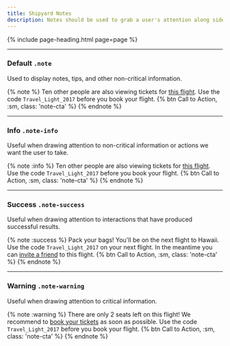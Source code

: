 ```yaml
---
title: Shipyard Notes
description: Notes should be used to grab a user's attention along side of other content.
---
```


{% include page-heading.html page=page %}

---

### Default `.note`
<p class="text-light margin-bottom-sm">Used to display notes, tips, and other non-critical information.</p>

{% note %}
  Ten other people are also viewing tickets for <a href="#">this flight</a>.
  Use the code <code class="code-inline">Travel_Light_2017</code> before you book your flight.
  {% btn Call to Action, :sm, class: 'note-cta' %}
{% endnote %}

---

### Info `.note-info`
<p class="text-light margin-bottom-sm">Useful when drawing attention to non-critical information or actions we want the user to take.</p>

{% note :info %}
  Ten other people are also viewing tickets for <a href="#">this flight</a>.
  Use the code <code class="code-inline">Travel_Light_2017</code> before you book your flight.
  {% btn Call to Action, :sm, class: 'note-cta' %}
{% endnote %}

---

### Success `.note-success`
<p class="text-light margin-bottom-sm">Useful when drawing attention to interactions that have produced successful results.</p>

{% note :success %}
  Pack your bags! You'll be on the next flight to Hawaii.
  Use the code <code class="code-inline">Travel_Light_2017</code> on your next flight. In the meantime you can <a href="#">invite a friend</a> to this flight.
  {% btn Call to Action, :sm, class: 'note-cta' %}
{% endnote %}

---

### Warning `.note-warning`
<p class="text-light margin-bottom-sm">Useful when drawing attention to critical information.</p>

{% note :warning %}
  There are only 2 seats left on this flight! We recommend to <a href="#">book your tickets</a> as soon as possible.
  Use the code <code class="code-inline">Travel_Light_2017</code> before you book your flight.
  {% btn Call to Action, :sm, class: 'note-cta' %}
{% endnote %}
